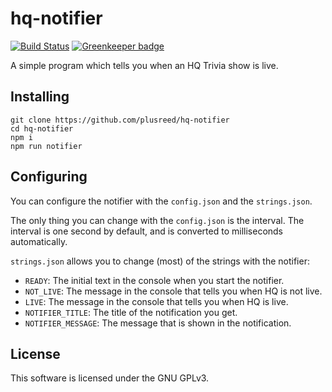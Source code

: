 # hq-notifier

[![Build Status](https://travis-ci.com/plusreed/hq-notifier.svg?branch=master)](https://travis-ci.com/plusreed/hq-notifier) [![Greenkeeper badge](https://badges.greenkeeper.io/plusreed/hq-notifier.svg)](https://greenkeeper.io/)

A simple program which tells you when an HQ Trivia show is live.

## Installing
```shell
git clone https://github.com/plusreed/hq-notifier
cd hq-notifier
npm i
npm run notifier
```

## Configuring
You can configure the notifier with the `config.json` and the `strings.json`.

The only thing you can change with the `config.json` is the interval. The interval is one second by default, and is converted to milliseconds automatically.

`strings.json` allows you to change (most) of the strings with the notifier:
* `READY`: The initial text in the console when you start the notifier.
* `NOT_LIVE`: The message in the console that tells you when HQ is not live.
* `LIVE`: The message in the console that tells you when HQ is live.
* `NOTIFIER_TITLE`: The title of the notification you get. 
* `NOTIFIER_MESSAGE`: The message that is shown in the notification.

## License
This software is licensed under the GNU GPLv3.
